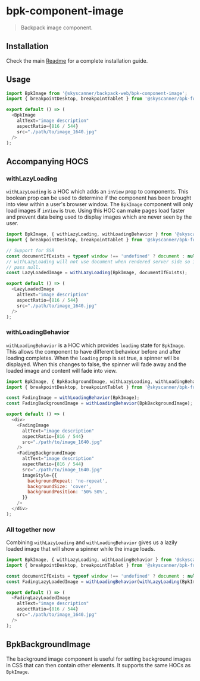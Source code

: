 # bpk-component-image

> Backpack image component.

## Installation

Check the main [Readme](https://github.com/skyscanner/backpack#usage) for a complete installation guide.

## Usage

```js
import BpkImage from '@skyscanner/backpack-web/bpk-component-image';
import { breakpointDesktop, breakpointTablet } from '@skyscanner/bpk-foundations-web/tokens/base.es6';

export default () => (
  <BpkImage
    altText="image description"
    aspectRatio={816 / 544}
    src="./path/to/image_1640.jpg"
  />
);
```

## Accompanying HOCS

### withLazyLoading

`withLazyLoading` is a HOC which adds an `inView` prop to components.
This boolean prop can be used to determine if the component has been brought into view within a user's browser window.
The `BpkImage` component will only load images if `inView` is true.
Using this HOC can make pages load faster and prevent data being used to display images which are never seen by the user.

```js
import BpkImage, { withLazyLoading, withLoadingBehavior } from '@skyscanner/backpack-web/bpk-component-image';
import { breakpointDesktop, breakpointTablet } from '@skyscanner/bpk-foundations-web/tokens/base.es6';

// Support for SSR
const documentIfExists = typeof window !== 'undefined' ? document : null;
// withLazyLoading will not use document when rendered server side so it's safe
// pass null.
const LazyLoadedImage = withLazyLoading(BpkImage, documentIfExists);

export default () => (
  <LazyLoadedImage
    altText="image description"
    aspectRatio={816 / 544}
    src="./path/to/image_1640.jpg"
  />
);
```

### withLoadingBehavior

`withLoadingBehavior` is a HOC which provides `loading` state for `BpkImage`. This allows the component to have different behaviour before and after loading completes.
When the `loading` prop is set true, a spinner will be displayed. When this changes to false, the spinner will fade away and the loaded image and content will fade into view.

```js
import BpkImage, { BpkBackgroundImage, withLazyLoading, withLoadingBehavior } from '@skyscanner/backpack-web/bpk-component-image';
import { breakpointDesktop, breakpointTablet } from '@skyscanner/bpk-foundations-web/tokens/base.es6';

const FadingImage = withLoadingBehavior(BpkImage);
const FadingBackgroundImage = withLoadingBehavior(BpkBackgroundImage);

export default () => (
  <div>
    <FadingImage
      altText="image description"
      aspectRatio={816 / 544}
      src="./path/to/image_1640.jpg"
    />
    <FadingBackgroundImage
      altText="image description"
      aspectRatio={816 / 544}
      src="./path/to/image_1640.jpg"
      imageStyle={{
        backgroundRepeat: 'no-repeat',
        backgroundSize: 'cover',
        backgroundPosition: '50% 50%',
      }}
    />
  </div>
);
```

### All together now

Combining `withLazyLoading` and `withLoadingBehavior` gives us a lazily loaded image that will show a spinner while the image loads.

```js
import BpkImage, { withLazyLoading, withLoadingBehavior } from '@skyscanner/backpack-web/bpk-component-image';
import { breakpointDesktop, breakpointTablet } from '@skyscanner/bpk-foundations-web/tokens/base.es6';

const documentIfExists = typeof window !== 'undefined' ? document : null;
const FadingLazyLoadedImage = withLoadingBehavior(withLazyLoading(BpkImage, documentIfExists));

export default () => (
  <FadingLazyLoadedImage
    altText="image description"
    aspectRatio={816 / 544}
    src="./path/to/image_1640.jpg"
  />
);
```

## BpkBackgroundImage

The background image component is useful for setting background images in CSS that can then contain other elements. It supports the same HOCs as `BpkImage`.
